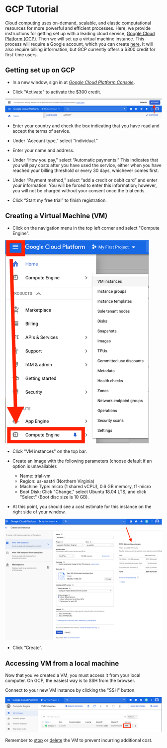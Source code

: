 # GCP Tutorial

Cloud computing uses on-demand, scalable, and elastic computational resources for more powerful and efficient processes. Here, we provide instructions for getting set up with a leading cloud service, [Google Cloud Platform (GCP)](https://cloud.google.com/). Then we will set up a virtual machine instance. This process will require a Google account, which you can create [here](https://accounts.google.com). It will also require billing information, but GCP currently offers a $300 credit for first-time users. 

## Getting set up on GCP
   * In a new window, sign in at <dfn id="def-ncbi"><a href="https://console.cloud.google.com/">Google Cloud Platform Console</a></dfn>.
   
   * Click "Activate" to activate the $300 credit.

![Activate](https://github.com/NCBI-Hackathons/ncbi-cloud-tutorials/blob/master/images/gcp-credit.png "Activate")
   
   * Enter your country and check the box indicating that you have read and accept the terms of service.
   
   * Under “Account type,” select “Individual.”
    
   * Enter your name and address.
    
   * Under “How you pay," select “Automatic payments.” This indicates that you will pay costs after you have used the service, either when you have reached your billing threshold or every 30 days, whichever comes first. 
    
   * Under “Payment method,” select “add a credit or debit card” and enter your information. You will be forced to enter this information; however, you will not be charged without your consent once the trial ends. 
    
   * Click “Start my free trial” to finish registration.

## Creating a Virtual Machine (VM)
* Click on the navigation menu in the top left corner and select "Compute Engine".

![GCP Instance](https://github.com/NCBI-Hackathons/ncbi-cloud-tutorials/blob/master/images/gcp-instance.png "GCP Instance")

* Click "VM instances" on the top bar.  

* Create an image with the following parameters (choose default if an option is unavailable): 
    * Name: trial-vm
    * Region: us-east4 (Northern Virginia)
    * Machine Type: micro (1 shared vCPU), 0.6 GB memory, f1-micro
    * Boot Disk: Click "Change," select Ubuntu 18.04 LTS, and click "Select" (Boot disc size is 10 GB).

* At this point, you should see a cost estimate for this instance on the right side of your window. 

![GCP VM Cost](https://github.com/NCBI-Hackathons/ncbi-cloud-tutorials/blob/master/images/gcp-vm-cost1.png "GCP VM Cost")

* Click “Create”.

## Accessing VM from a local machine
Now that you've created a VM, you must access it from your local computer. On GCP, the easiest way is to SSH from the browser.

Connect to your new VM instance by clicking the "SSH" button.

![GCP SSH](https://github.com/NCBI-Hackathons/ncbi-cloud-tutorials/blob/master/images/gcp-ssh.png "GCP SSH")

Remember to [stop](https://cloud.google.com/compute/docs/instances/stop-start-instance) or [delete](https://cloud.google.com/compute/docs/instances/stop-start-instance) the VM to prevent incurring additional cost.

